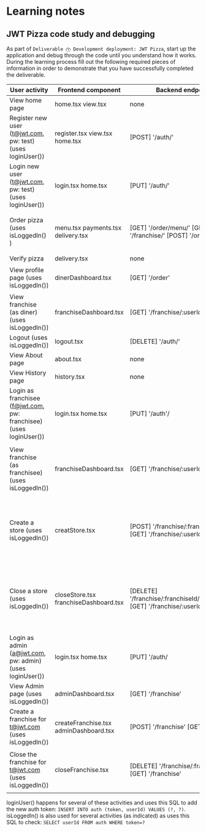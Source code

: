 # Learning notes

## JWT Pizza code study and debugging

As part of `Deliverable ⓵ Development deployment: JWT Pizza`, start up the application and debug through the code until you understand how it works. During the learning process fill out the following required pieces of information in order to demonstrate that you have successfully completed the deliverable.

| User activity                                       | Frontend component | Backend endpoints | Database SQL |
| --------------------------------------------------- | ------------------ | ----------------- | ------------ |
| View home page                                      | home.tsx view.tsx  | none              | none         |
| Register new user<br/>(t@jwt.com, pw: test) (uses loginUser())        | register.tsx view.tsx home.tsx| [POST] '/auth/'        | addUser() `INSERT INTO user (name, email, password) VALUES (?, ?, ?)`   |
| Login new user<br/>(t@jwt.com, pw: test)   (uses loginUser()) | login.tsx home.tsx | [PUT] '/auth/'         | getUser() `SELECT * FROM user WHERE email=?`   |
| Order pizza  (uses isLoggedIn() )                    | menu.tsx  payments.tsx delivery.tsx| [GET] '/order/menu/' [GET] '/franchise/' [POST] '/order/ | getMenu() `SELECT * FROM menu` getFranchises() `SELECT id, name FROM franchise` addDinerOrder() `INSERT INTO dinerOrder (dinerId, franchiseId, storeId, date) VALUES (?, ?, ?, now())`|
| Verify pizza                                        | delivery.tsx       | none              | none         |
| View profile page  (uses isLoggedIn())              | dinerDashboard.tsx | [GET] '/order'   | getOrders() `SELECT id, franchiseId, storeId, date FROM dinerOrder WHERE dinerId=? LIMIT ${offset},${config.db.listPerPage}`              |
| View franchise<br/>(as diner) (uses isLoggedIn())    |  franchiseDashboard.tsx| [GET] '/franchise/:userId' | getUserFranchises() `SELECT objectId FROM userRole WHERE role='franchisee' AND userId=?`              |
| Logout (uses isLoggedIn())                          |  logout.tsx        | [DELETE] '/auth/' | logoutUser() `DELETE FROM auth WHERE token=?`             |
| View About page                                     |  about.tsx         | none              | none         |
| View History page                                   | history.tsx        | none              | none         |
| Login as franchisee<br/>(f@jwt.com, pw: franchisee) (uses loginUser()) | login.tsx home.tsx | [PUT] '/auth'/    | getUser() `SELECT * FROM user WHERE email=?` loginUser() `INSERT INTO auth (token, userId) VALUES (?, ?)`     |
| View franchise<br/>(as franchisee) (uses isLoggedIn())    | franchiseDashboard.tsx     | [GET] '/franchise/:userId'   |  getUserFranchises() `SELECT objectId FROM userRole WHERE role='franchisee' AND userId=?` getFranchise() `SELECT u.id, u.name, u.email FROM userRole AS ur JOIN user AS u ON u.id=ur.userId WHERE ur.objectId=? AND ur.role='franchisee'`     |
| Create a store   (uses isLoggedIn())                |  creatStore.tsx    | [POST] '/franchise/:franchiseId/store' [GET] '/franchise/:userId | getFranchise() `SELECT u.id, u.name, u.email FROM userRole AS ur JOIN user AS u ON u.id=ur.userId WHERE ur.objectId=? AND ur.role='franchisee'` createStore() `INSERT INTO store (franchiseId, name) VALUES (?, ?)` getUserFranchises() `SELECT objectId FROM userRole WHERE role='franchisee' AND userId=?`              |
| Close a store  (uses isLoggedIn())                  | closeStore.tsx franchiseDashboard.tsx     | [DELETE] '/franchise/:franchiseId/store/:storeId' [GET] '/franchise/:userId' | deleteStore() `DELETE FROM store WHERE franchiseId=? AND id=?` getFranchise() `SELECT u.id, u.name, u.email FROM userRole AS ur JOIN user AS u ON u.id=ur.userId WHERE ur.objectId=? AND ur.role='franchisee'`  getUserFranchises() `SELECT objectId FROM userRole WHERE role='franchisee' AND userId=?`           |
| Login as admin<br/>(a@jwt.com, pw: admin) (uses loginUser())          | login.tsx home.tsx | [PUT] '/auth/      | getUser() `SELECT * FROM user WHERE email=?` loginUser() `INSERT INTO auth (token, userId) VALUES (?, ?)`  |  
| View Admin page (uses isLoggedIn())                 | adminDashboard.tsx | [GET] '/franchise'   | getFranchises() `SELECT id, name FROM franchise`             |
| Create a franchise for t@jwt.com  (uses isLoggedIn())| createFranchise.tsx adminDashboard.tsx| [POST] '/franchise' [GET] '/franchise'| createFranchise() `INSERT INTO franchise (name) VALUES (?)` getFranchises() `SELECT id, name FROM franchise`            |
| Close the franchise for t@jwt.com   (uses isLoggedIn())   | closeFranchise.tsx | [DELETE] '/franchise/:franchiseId [GET] '/franchise'  | deleteFranchise() `SELECT id, name FROM franchise` `DELETE FROM userRole WHERE objectId=?` `DELETE FROM franchise WHERE id=?` getFranchises() `SELECT id, name FROM franchise`              |

loginUser() happens for several of these activities and uses this SQL to add the new auth token: `INSERT INTO auth (token, userId) VALUES (?, ?)`.
isLoggedIn() is also used for several activities (as indicated) as uses this SQL to check: `SELECT userId FROM auth WHERE token=?`